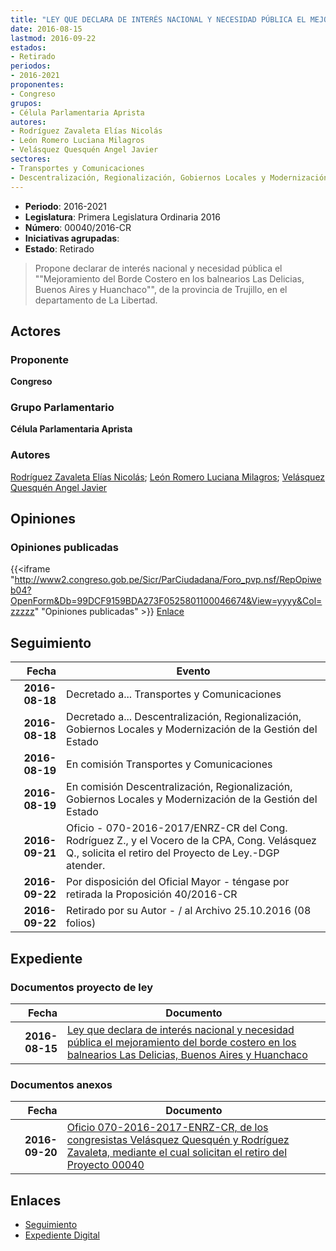 ```yaml
---
title: "LEY QUE DECLARA DE INTERÉS NACIONAL Y NECESIDAD PÚBLICA EL MEJORAMIENTO DEL BORDE COSTERO EN LOS BALNEARIOS LAS DELICIAS BUENOS AIRES Y HUANCHACO"
date: 2016-08-15
lastmod: 2016-09-22
estados:
- Retirado
periodos:
- 2016-2021
proponentes:
- Congreso
grupos:
- Célula Parlamentaria Aprista
autores:
- Rodríguez Zavaleta Elías Nicolás
- León Romero Luciana Milagros
- Velásquez Quesquén Angel Javier
sectores:
- Transportes y Comunicaciones
- Descentralización, Regionalización, Gobiernos Locales y Modernización de la Gestión del Estado
---
```

- **Periodo**: 2016-2021
- **Legislatura**: Primera Legislatura Ordinaria 2016
- **Número**: 00040/2016-CR
- **Iniciativas agrupadas**: 
- **Estado**: Retirado

> Propone declarar de interés nacional y necesidad pública el ""Mejoramiento del Borde Costero en los balnearios Las Delicias, Buenos Aires y Huanchaco"", de la provincia de Trujillo, en el departamento de La Libertad.


## Actores

### Proponente

**Congreso**

### Grupo Parlamentario

**Célula Parlamentaria Aprista**

### Autores

[Rodríguez Zavaleta Elías Nicolás](mailto:mailto:erodriguez@congreso.gob.pe); [León Romero Luciana Milagros](mailto:mailto:lleon@congreso.gob.pe); [Velásquez Quesquén Angel Javier](mailto:mailto:jvelasquezq@congreso.gob.pe)

## Opiniones

### Opiniones publicadas

{{<iframe "http://www2.congreso.gob.pe/Sicr/ParCiudadana/Foro_pvp.nsf/RepOpiweb04?OpenForm&Db=99DCF9159BDA273F0525801100046674&View=yyyy&Col=zzzzz" "Opiniones publicadas" >}}
[Enlace](http://www2.congreso.gob.pe/Sicr/ParCiudadana/Foro_pvp.nsf/RepOpiweb04?OpenForm&Db=99DCF9159BDA273F0525801100046674&View=yyyy&Col=zzzzz)


## Seguimiento

| Fecha | Evento |
|------:|--------|
| **2016-08-18** | Decretado a... Transportes y Comunicaciones |
| **2016-08-18** | Decretado a... Descentralización, Regionalización, Gobiernos Locales y Modernización de la Gestión del Estado |
| **2016-08-19** | En comisión Transportes y Comunicaciones |
| **2016-08-19** | En comisión Descentralización, Regionalización, Gobiernos Locales y Modernización de la Gestión del Estado |
| **2016-09-21** | Oficio - 070-2016-2017/ENRZ-CR del Cong. Rodríguez Z., y el Vocero de la CPA, Cong. Velásquez Q., solicita el retiro del Proyecto de Ley.-DGP atender. |
| **2016-09-22** | Por disposición del Oficial Mayor - téngase por retirada la Proposición 40/2016-CR |
| **2016-09-22** | Retirado por su Autor - / al Archivo 25.10.2016 (08 folios) |

## Expediente

### Documentos proyecto de ley

| Fecha | Documento |
|------:|-----------|
| **2016-08-15** | [Ley que declara de interés nacional y necesidad pública el mejoramiento del borde costero en los balnearios Las Delicias, Buenos Aires y Huanchaco](http://www.leyes.congreso.gob.pe/Documentos/2016_2021/Proyectos_de_Ley_y_de_Resoluciones_Legislativas/PL00040_20160815.pdf) |

### Documentos anexos

| Fecha | Documento |
|------:|-----------|
| **2016-09-20** | [Oficio 070-2016-2017-ENRZ-CR, de los congresistas Velásquez Quesquén y Rodríguez Zavaleta, mediante el cual solicitan el retiro del Proyecto 00040](http://www.leyes.congreso.gob.pe/Documentos/2016_2021/Oficios/Congresistas/OFICIO-70-2016-2017-ENRZ-CR-...pdf) |

## Enlaces

- [Seguimiento](http://www2.congreso.gob.pe/Sicr/TraDocEstProc/CLProLey2016.nsf/f7fff46988ca05b1052578e100829cc7/e48ba12ff5ad7a9b0525801100089fd5?OpenDocument)
- [Expediente Digital](http://www2.congreso.gob.pe/Sicr/TraDocEstProc/CLProLey2016.nsf/f7fff46988ca05b1052578e100829cc7/e48ba12ff5ad7a9b0525801100089fd5?OpenDocument&Click=05257FB7005EB655.eb71d0cf91d8294e05256cdf006b5706/$Body/0.1C6C)

